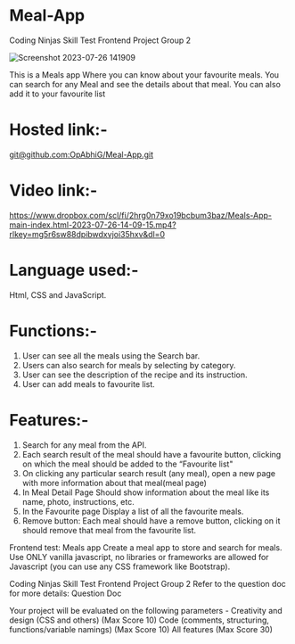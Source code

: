 # Meal-App

Coding Ninjas Skill Test Frontend Project Group 2

![Screenshot 2023-07-26 141909](https://github.com/OpAbhiG/Meal-App/assets/110295591/a3f48247-f136-40ce-a830-a1b03b3e891f)




This is a Meals app Where you can know about your favourite meals. You can search for any Meal and see the details about that meal. You can also add it to your favourite list

# Hosted link:-
[git@github.com:OpAbhiG/Meal-App.git](https://github.com/OpAbhiG/Meal-App)

# Video link:-
https://www.dropbox.com/scl/fi/2hrg0n79xo19bcbum3baz/Meals-App-main-index.html-2023-07-26-14-09-15.mp4?rlkey=mg5r6sw88dpibwdxvjoi35hxv&dl=0

# Language used:- 
Html, CSS and JavaScript. 
# Functions:-
1. User can see all the meals using the Search bar.
2. Users can also search for meals by selecting by category.
3. User can see the description of the recipe and its instruction.
4. User can add meals to favourite list.
# Features:- 
1. Search for any meal from the API.
2. Each search result of the meal should have a favourite button, clicking on which the meal should be added to the “Favourite list"
3. On clicking any particular search result (any meal), open a new page with more information about that meal(meal page)
4. In Meal Detail Page Should show information about the meal like its name, photo, instructions, etc.
5. In the Favourite page Display a list of all the favourite meals.
6. Remove button: Each meal should have a remove button, clicking on it should remove that meal from the favourite list.


Frontend test: Meals app
Create a meal app to store and search for meals. Use ONLY vanilla javascript, no libraries or frameworks are allowed for Javascript (you can use any CSS framework like Bootstrap).


Coding Ninjas Skill Test  Frontend Project Group 2
Refer to the question doc for more details: Question Doc

Your project will be evaluated on the following parameters -
Creativity and design (CSS and others) (Max Score 10)
Code (comments, structuring, functions/variable namings) (Max Score 10)
All features (Max Score 30)
